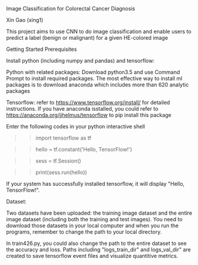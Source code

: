 Image Classification for Colorectal Cancer Diagnosis 
 
Xin Gao (xing1)

This project aims to use CNN to do image classification and enable users to predict a label (benign or malignant) for a given
HE-colored image

Getting Started
Prerequisites

Install python (including numpy and pandas) and tensorflow:

Python with related packages: Download python3.5 and use Command Prompt to install required packages.
The most effective way to install ml packages is to download anaconda which includes more than 620 analytic packages

Tensorflow: refer to https://www.tensorflow.org/install/ for detailed instructions. 
If you have anaconda isstalled, you could refer to https://anaconda.org/jjhelmus/tensorflow to pip install this package

Enter the following codes in your python interactive shell

>> import tensorflow as tf

>> hello = tf.constant('Hello, TensorFlow!')

>> sess = tf.Session()

>> print(sess.run(hello))

If your system has successfully installed tensorflow, it will display "Hello, TensorFlow!".

Dataset:

Two datasets have been uploaded: the training image dataset and the entire image dataset (including both the training and test images).
You need to download those datasets in your local computer and when you run the programs, remember to change the path to your local 
directory.

In train426.py, you could also change the path to the entire dataset to see the accuracy and loss. 
Paths including "logs_train_dir" and logs_val_dir" are created to save tensorflow event files and visualize quantitive metrics.
